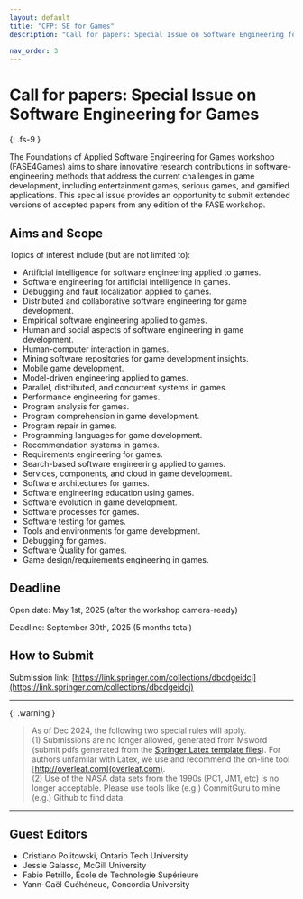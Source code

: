 ```yaml
---
layout: default
title: "CFP: SE for Games"
description: "Call for papers: Special Issue on Software Engineering for Games"

nav_order: 3
---
```


# Call for papers: Special Issue on Software Engineering for Games
{: .fs-9 }

The Foundations of Applied Software Engineering for Games workshop (FASE4Games) aims to share innovative research contributions in software-engineering methods that address the current challenges in game development, including entertainment games, serious games, and gamified applications.
This special issue provides an opportunity to submit extended versions of accepted papers from any edition of the FASE workshop.

## Aims and Scope

Topics of interest include (but are not limited to): 

-   Artificial intelligence for software engineering applied to games.
-   Software engineering for artificial intelligence in games.
-   Debugging and fault localization applied to games.
-   Distributed and collaborative software engineering for game development.
-   Empirical software engineering applied to games.
-   Human and social aspects of software engineering in game development.
-   Human-computer interaction in games.
-   Mining software repositories for game development insights.
-   Mobile game development.
-   Model-driven engineering applied to games.
-   Parallel, distributed, and concurrent systems in games.
-   Performance engineering for games.
-   Program analysis for games.
-   Program comprehension in game development.
-   Program repair in games.
-   Programming languages for game development.
-   Recommendation systems in games.
-   Requirements engineering for games.
-   Search-based software engineering applied to games.
-   Services, components, and cloud in game development.
-   Software architectures for games.
-   Software engineering education using games.
-   Software evolution in game development.
-   Software processes for games.
-   Software testing for games.
-   Tools and environments for game development.
-   Debugging for games.
-   Software Quality for games.
-   Game design/requirements engineering in games.

## Deadline

Open date: May 1st, 2025 (after the workshop camera-ready)

Deadline: September 30th, 2025 (5 months total)

## How to Submit

Submission link: [https://link.springer.com/collections/dbcdgeidcj](https://link.springer.com/collections/dbcdgeidcj)

---

{: .warning }  
> As of Dec 2024, the following two special rules will apply. <br>(1) Submissions are no longer allowed, generated from Msword (submit pdfs generated from the
[Springer Latex template files](https://resource-cms.springernature.com/springer-cms/rest/v1/content/18782940/data/v11)). For authors unfamilar with Latex, we use and recommend the on-line tool [http://overleaf.com](overleaf.com). <br>
(2) Use of the NASA data sets from the 1990s (PC1, JM1, etc) is no longer acceptable. Please use tools like (e.g.) CommitGuru to mine (e.g.) Github to find data.

---
## Guest Editors

- Cristiano Politowski, Ontario Tech University
- Jessie Galasso, McGill University
- Fabio Petrillo, École de Technologie Supérieure
- Yann-Gaël Guéhéneuc, Concordia University
